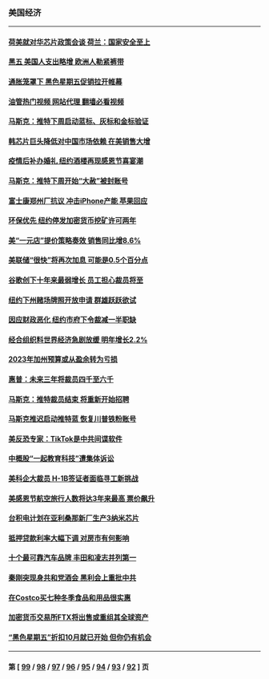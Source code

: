 ### 美国经济
---
#### [荷美就对华芯片政策会谈 荷兰：国家安全至上](../../pages/ncid1078158/n13873080.md?11260445) 
#### [黑五 美国人支出略增 欧洲人勒紧裤带](../../pages/ncid1078158/n13873127.md?11260445) 
#### [通胀笼罩下 黑色星期五促销拉开帷幕](../../pages/ncid1078158/n13873074.md?11260445) 
#### [油管热门视频 网站代理 翻墙必看视频](http://138.2.39.72:81/youtube.html?epic-marker?11260445)
#### [马斯克：推特下周启动蓝标、灰标和金标验证](../../pages/ncid1078158/n13872957.md?11260445) 
#### [韩芯片巨头降低对中国市场依赖 在美销售大增](../../pages/ncid1078158/n13872792.md?11260445) 
#### [疫情后补办婚礼 纽约酒楼再现感恩节喜宴潮](../../pages/ncid1078158/n13872709.md?11260445) 
#### [马斯克：推特下周开始“大赦”被封账号](../../pages/ncid1078158/n13872553.md?11260445) 
#### [富士康郑州厂抗议 冲击iPhone产能 苹果回应](../../pages/ncid1078158/n13872430.md?11260445) 
#### [环保优先 纽约停发加密货币挖矿许可两年](../../pages/ncid1078158/n13872013.md?11260445) 
#### [美“一元店”提价策略奏效 销售同比增8.6%](../../pages/ncid1078158/n13871863.md?11260445) 
#### [美联储“很快”将再次加息 可能是0.5个百分点](../../pages/ncid1078158/n13871860.md?11260445) 
#### [谷歌创下十年来最弱增长 员工担心裁员将至](../../pages/ncid1078158/n13871721.md?11260445) 
#### [纽约下州赌场牌照开放申请 群雄跃跃欲试](../../pages/ncid1078158/n13871294.md?11260445) 
#### [因应财政恶化 纽约市府下令裁减一半职缺](../../pages/ncid1078158/n13871297.md?11260445) 
#### [经合组织料世界经济急剧放缓 明年增长2.2%](../../pages/ncid1078158/n13871095.md?11260445) 
#### [2023年加州预算或从盈余转为亏损](../../pages/ncid1078158/n13871180.md?11260445) 
#### [惠普：未来三年将裁员四千至六千](../../pages/ncid1078158/n13871130.md?11260445) 
#### [马斯克：推特裁员结束 将重新开始招聘](../../pages/ncid1078158/n13871006.md?11260445) 
#### [马斯克推迟启动推特蓝 恢复川普铁粉账号](../../pages/ncid1078158/n13870442.md?11260445) 
#### [美反恐专家：TikTok是中共间谍软件](../../pages/ncid1078158/n13870989.md?11260445) 
#### [中概股“一起教育科技”遭集体诉讼](../../pages/ncid1078158/n13870600.md?11260445) 
#### [美科企大裁员 H-1B签证者面临寻工新挑战](../../pages/ncid1078158/n13870461.md?11260445) 
#### [美感恩节航空旅行人数将达3年来最高 票价飙升](../../pages/ncid1078158/n13870458.md?11260445) 
#### [台积电计划在亚利桑那新厂生产3纳米芯片](../../pages/ncid1078158/n13870302.md?11260445) 
#### [抵押贷款利率大幅下调 对房市有何影响](../../pages/ncid1078158/n13869952.md?11260445) 
#### [十个最可靠汽车品牌 丰田和凌志并列第一](../../pages/ncid1078158/n13869846.md?11260445) 
#### [秦刚突现身共和党酒会 黑利会上重批中共](../../pages/ncid1078158/n13869661.md?11260445) 
#### [在Costco买七种冬季食品和用品很实惠](../../pages/ncid1078158/n13868166.md?11260445) 
#### [加密货币交易所FTX将出售或重组其全球资产](../../pages/ncid1078158/n13869376.md?11260445) 
#### [“黑色星期五”折扣10月就已开始 但你仍有机会](../../pages/ncid1078158/n13869335.md?11260445) 

---
#### 第 [ [99](./99.md?11260445) / [98](./98.md?11260445) / [97](./97.md?11260445) / [96](./96.md?11260445) / [95](./95.md?11260445) / [94](./94.md?11260445) / [93](./93.md?11260445) / [92](./92.md?11260445) ] 页
